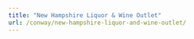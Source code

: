 ```yaml
---
title: "New Hampshire Liquor & Wine Outlet"
url: /conway/new-hampshire-liquor-and-wine-outlet/
---
```

